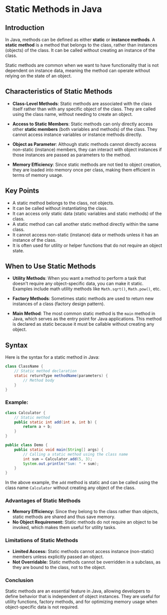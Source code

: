 # Static Methods in Java

## Introduction
In Java, methods can be defined as either **static** or **instance methods**. A **static method** is a method that belongs to the class, rather than instances (objects) of the class. It can be called without creating an instance of the class.

Static methods are common when we want to have functionality that is not dependent on instance data, meaning the method can operate without relying on the state of an object.

## Characteristics of Static Methods
- **Class-Level Methods**: Static methods are associated with the class itself rather than with any specific object of the class. They are called using the class name, without needing to create an object.
  
- **Access to Static Members**: Static methods can only directly access other **static members** (both variables and methods) of the class. They cannot access instance variables or instance methods directly.

- **Object as Parameter**: Although static methods cannot directly access non-static (instance) members, they can interact with object instances if those instances are passed as parameters to the method.

- **Memory Efficiency**: Since static methods are not tied to object creation, they are loaded into memory once per class, making them efficient in terms of memory usage.

## Key Points
- A static method belongs to the class, not objects.
- It can be called without instantiating the class.
- It can access only static data (static variables and static methods) of the class.
- A static method can call another static method directly within the same class.
- It cannot access non-static (instance) data or methods unless it has an instance of the class.
- It is often used for utility or helper functions that do not require an object state.

## When to Use Static Methods
- **Utility Methods**: When you want a method to perform a task that doesn't require any object-specific data, you can make it static. Examples include math utility methods like `Math.sqrt()`, `Math.pow()`, etc.
  
- **Factory Methods**: Sometimes static methods are used to return new instances of a class (factory design pattern).
  
- **Main Method**: The most common static method is the `main` method in Java, which serves as the entry point for Java applications. This method is declared as static because it must be callable without creating any object.

## Syntax
Here is the syntax for a static method in Java:

```java
class ClassName {
    // Static method declaration
    static returnType methodName(parameters) {
        // Method body
    }
}
```
### Example:
```java
class Calculator {
    // Static method
    public static int add(int a, int b) {
        return a + b;
    }
}

public class Demo {
    public static void main(String[] args) {
        // Calling a static method using the class name
        int sum = Calculator.add(5, 3);
        System.out.println("Sum: " + sum);
    }
}
```
In the above example, the `add` method is static and can be called using the class name `Calculator` without creating any object of the class.

### Advantages of Static Methods
- **Memory Efficiency:** Since they belong to the class rather than objects, static methods are shared and thus save memory.
- **No Object Requirement:** Static methods do not require an object to be invoked, which makes them useful for utility tasks.

### Limitations of Static Methods
- **Limited Access:** Static methods cannot access instance (non-static) members unless explicitly passed an object.
- **Not Overridable:** Static methods cannot be overridden in a subclass, as they are bound to the class, not to the object.

### Conclusion
Static methods are an essential feature in Java, allowing developers to define behavior that is independent of object instances. They are useful for utility functions, factory methods, and for optimizing memory usage when object-specific data is not required.